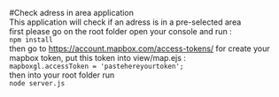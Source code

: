 #Check adress in area application  
This application will check if an adress is in a pre-selected area  
first please go on the root folder open your console and run :  
`npm install`  
then go to https://account.mapbox.com/access-tokens/ for create your mapbox token, put this token into view/map.ejs :  
`mapboxgl.accessToken = 'pastehereyourtoken';`  
then into your root folder run  
`node server.js`  
